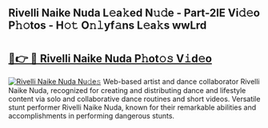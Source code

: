 ## Rivelli Naike Nuda L𝚎a𝚔ed N𝚞𝚍e - Part-2lE Vi𝚍𝚎o P𝚑𝚘tos - H𝚘𝚝 O𝚗𝚕yf𝚊ns L𝚎a𝚔s wwLrd

# <h2><a href="http://kf61ifr.oniu.top/?m=Rivelli+Naike+Nuda">🔗👉 🔴 Rivelli Naike Nuda P𝚑ot𝚘𝚜 V𝚒d𝚎o</a></h2>

[![Rivelli Naike Nuda Nu𝚍e𝚜](https://i.imgur.com/0qMVB7G.gif)](http://kf61ifr.oniu.top/?m=Rivelli+Naike+Nuda)
Web-based artist and dance collaborator Rivelli Naike Nuda, recognized for creating and distributing dance and lifestyle content via solo and collaborative dance routines and short videos. Versatile stunt performer Rivelli Naike Nuda, known for their remarkable abilities and accomplishments in performing dangerous stunts.  

